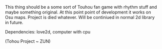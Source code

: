 This thing should be a some sort of Touhou fan game with rhythm stuff and maybe something original. At this point point of development it works on Osu maps. Project is died whatever. Will be continiued in normal 2d library in future.

Dependencies: love2d, computer with cpu

(Tohou Project ~ ZUN)
